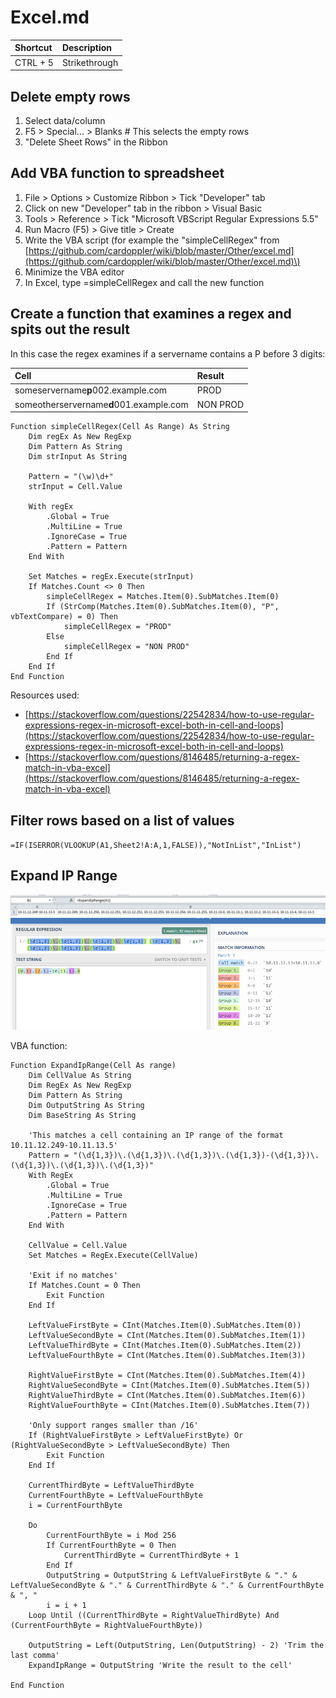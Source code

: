 # Excel.md

| Shortcut | Description |
| :--- | :--- |
| CTRL + 5 | Strikethrough |

## Delete empty rows

1. Select data/column
2. F5 &gt; Special... &gt; Blanks \# This selects the empty rows
3. "Delete Sheet Rows" in the Ribbon

## Add VBA function to spreadsheet

1. File &gt; Options &gt; Customize Ribbon &gt; Tick "Developer" tab
2. Click on new "Developer" tab in the ribbon &gt; Visual Basic
3. Tools &gt; Reference &gt; Tick "Microsoft VBScript Regular Expressions 5.5"
4. Run Macro \(F5\) &gt; Give title &gt; Create
5. Write the VBA script \(for example the "simpleCellRegex" from [https://github.com/cardoppler/wiki/blob/master/Other/excel.md](https://github.com/cardoppler/wiki/blob/master/Other/excel.md)\)
6. Minimize the VBA editor
7. In Excel, type =simpleCellRegex and call the new function

## Create a function that examines a regex and spits out the result

In this case the regex examines if a servername contains a P before 3 digits:

| Cell | Result |
| :--- | :--- |
| someservername**p**002.example.com | PROD |
| someotherservername**d**001.example.com | NON PROD |

```text
Function simpleCellRegex(Cell As Range) As String
    Dim regEx As New RegExp
    Dim Pattern As String
    Dim strInput As String

    Pattern = "(\w)\d+"
    strInput = Cell.Value

    With regEx
        .Global = True
        .MultiLine = True
        .IgnoreCase = True
        .Pattern = Pattern
    End With

    Set Matches = regEx.Execute(strInput)
    If Matches.Count <> 0 Then
        simpleCellRegex = Matches.Item(0).SubMatches.Item(0)
        If (StrComp(Matches.Item(0).SubMatches.Item(0), "P", vbTextCompare) = 0) Then
            simpleCellRegex = "PROD"
        Else
            simpleCellRegex = "NON PROD"
        End If
    End If
End Function
```

Resources used:

* [https://stackoverflow.com/questions/22542834/how-to-use-regular-expressions-regex-in-microsoft-excel-both-in-cell-and-loops](https://stackoverflow.com/questions/22542834/how-to-use-regular-expressions-regex-in-microsoft-excel-both-in-cell-and-loops)
* [https://stackoverflow.com/questions/8146485/returning-a-regex-match-in-vba-excel](https://stackoverflow.com/questions/8146485/returning-a-regex-match-in-vba-excel)

## Filter rows based on a list of values

`=IF(ISERROR(VLOOKUP(A1,Sheet2!A:A,1,FALSE)),"NotInList","InList")`

## Expand IP Range

[![](https://github.com/cardoppler/wiki/raw/master/Images/Excel/ExpandIpRange_01.png?raw=true)](https://github.com/cardoppler/wiki/blob/master/Images/Excel/ExpandIpRange_01.png?raw=true) [![](https://github.com/cardoppler/wiki/raw/master/Images/Excel/ExpandIpRange_02.png?raw=true)](https://github.com/cardoppler/wiki/blob/master/Images/Excel/ExpandIpRange_02.png?raw=true)

VBA function:

```text
Function ExpandIpRange(Cell As range)
    Dim CellValue As String
    Dim RegEx As New RegExp
    Dim Pattern As String
    Dim OutputString As String
    Dim BaseString As String
    
    'This matches a cell containing an IP range of the format 10.11.12.249-10.11.13.5'
    Pattern = "(\d{1,3})\.(\d{1,3})\.(\d{1,3})\.(\d{1,3})-(\d{1,3})\.(\d{1,3})\.(\d{1,3})\.(\d{1,3})"
    With RegEx
        .Global = True
        .MultiLine = True
        .IgnoreCase = True
        .Pattern = Pattern
    End With
    
    CellValue = Cell.Value
    Set Matches = RegEx.Execute(CellValue)
    
    'Exit if no matches'
    If Matches.Count = 0 Then
        Exit Function
    End If
      
    LeftValueFirstByte = CInt(Matches.Item(0).SubMatches.Item(0))
    LeftValueSecondByte = CInt(Matches.Item(0).SubMatches.Item(1))
    LeftValueThirdByte = CInt(Matches.Item(0).SubMatches.Item(2))
    LeftValueFourthByte = CInt(Matches.Item(0).SubMatches.Item(3))
    
    RightValueFirstByte = CInt(Matches.Item(0).SubMatches.Item(4))
    RightValueSecondByte = CInt(Matches.Item(0).SubMatches.Item(5))
    RightValueThirdByte = CInt(Matches.Item(0).SubMatches.Item(6))
    RightValueFourthByte = CInt(Matches.Item(0).SubMatches.Item(7))
    
    'Only support ranges smaller than /16'
    If (RightValueFirstByte > LeftValueFirstByte) Or (RightValueSecondByte > LeftValueSecondByte) Then
        Exit Function
    End If
    
    CurrentThirdByte = LeftValueThirdByte
    CurrentFourthByte = LeftValueFourthByte
    i = CurrentFourthByte
    
    Do
        CurrentFourthByte = i Mod 256
        If CurrentFourthByte = 0 Then
            CurrentThirdByte = CurrentThirdByte + 1
        End If
        OutputString = OutputString & LeftValueFirstByte & "." & LeftValueSecondByte & "." & CurrentThirdByte & "." & CurrentFourthByte & ", "
        i = i + 1
    Loop Until ((CurrentThirdByte = RightValueThirdByte) And (CurrentFourthByte = RightValueFourthByte))
    
    OutputString = Left(OutputString, Len(OutputString) - 2) 'Trim the last comma'
    ExpandIpRange = OutputString 'Write the result to the cell'
    
End Function
```

